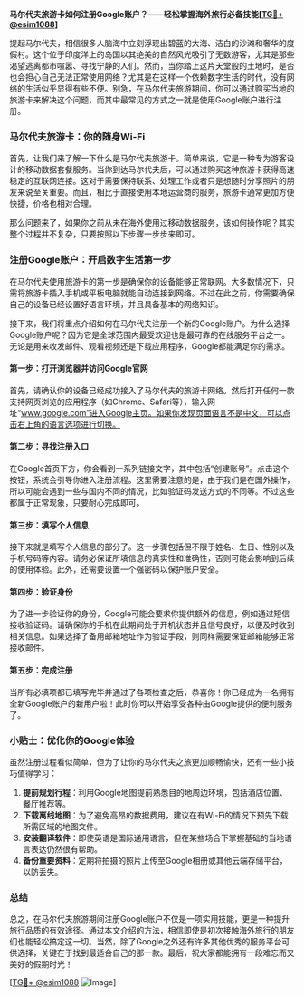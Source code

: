 **马尔代夫旅游卡如何注册Google账户？——轻松掌握海外旅行必备技能[[TG💪+ @esim1088](https://t.me/s/esim1088)]**

提起马尔代夫，相信很多人脑海中立刻浮现出碧蓝的大海、洁白的沙滩和奢华的度假村。这个位于印度洋上的岛国以其绝美的自然风光吸引了无数游客，尤其是那些渴望逃离都市喧嚣、寻找宁静的人们。然而，当你踏上这片天堂般的土地时，是否也会担心自己无法正常使用网络？尤其是在这样一个依赖数字生活的时代，没有网络的生活似乎显得有些不便。别急，在马尔代夫旅游期间，你可以通过购买当地的旅游卡来解决这个问题，而其中最常见的方式之一就是使用Google账户进行注册。

### 马尔代夫旅游卡：你的随身Wi-Fi

首先，让我们来了解一下什么是马尔代夫旅游卡。简单来说，它是一种专为游客设计的移动数据套餐服务。当你到达马尔代夫后，可以通过购买这种旅游卡获得高速稳定的互联网连接。这对于需要保持联系、处理工作或者只是想随时分享照片的朋友来说至关重要。而且，相比于直接使用本地运营商的服务，旅游卡通常更加方便快捷，价格也相对合理。

那么问题来了，如果你之前从未在海外使用过移动数据服务，该如何操作呢？其实整个过程并不复杂，只要按照以下步骤一步步来即可。

### 注册Google账户：开启数字生活第一步

在马尔代夫使用旅游卡的第一步是确保你的设备能够正常联网。大多数情况下，只需将旅游卡插入手机或平板电脑就能自动连接到网络。不过在此之前，你需要确保自己的设备已经设置好语言环境，并且具备基本的网络知识。

接下来，我们将重点介绍如何在马尔代夫注册一个新的Google账户。为什么选择Google账户呢？因为它是全球范围内最受欢迎也是最可靠的在线服务平台之一。无论是用来收发邮件、观看视频还是下载应用程序，Google都能满足你的需求。

#### 第一步：打开浏览器并访问Google官网

首先，请确认你的设备已经成功接入了马尔代夫的旅游卡网络。然后打开任何一款支持网页浏览的应用程序（如Chrome、Safari等），输入网址“www.google.com”进入Google主页。如果你发现页面语言不是中文，可以点击右上角的语言选项进行切换。

#### 第二步：寻找注册入口

在Google首页下方，你会看到一系列链接文字，其中包括“创建账号”。点击这个按钮，系统会引导你进入注册流程。这里需要注意的是，由于我们是在国外操作，所以可能会遇到一些与国内不同的情况，比如验证码发送方式的不同等。不过这些都属于正常现象，只要耐心完成即可。

#### 第三步：填写个人信息

接下来就是填写个人信息的部分了。这一步骤包括但不限于姓名、生日、性别以及手机号码等内容。请务必保证所填信息的真实性和准确性，否则可能会影响到后续的使用体验。此外，还需要设置一个强密码以保护账户安全。

#### 第四步：验证身份

为了进一步验证你的身份，Google可能会要求你提供额外的信息，例如通过短信接收验证码。请确保你的手机在此期间处于开机状态并且信号良好，以便及时收到相关信息。如果选择了备用邮箱地址作为验证手段，则同样需要保证邮箱能够正常接收邮件。

#### 第五步：完成注册

当所有必填项都已填写完毕并通过了各项检查之后，恭喜你！你已经成为一名拥有全新Google账户的新用户啦！此时你可以开始享受各种由Google提供的便利服务了。

### 小贴士：优化你的Google体验

虽然注册过程看似简单，但为了让你的马尔代夫之旅更加顺畅愉快，还有一些小技巧值得学习：

1. **提前规划行程**：利用Google地图提前熟悉目的地周边环境，包括酒店位置、餐厅推荐等。
2. **下载离线地图**：为了避免高昂的数据费用，建议在有Wi-Fi的情况下预先下载所需区域的地图文件。
3. **安装翻译软件**：即使英语是国际通用语言，但在某些场合下掌握基础的当地语言表达仍然很有帮助。
4. **备份重要资料**：定期将拍摄的照片上传至Google相册或其他云端存储平台，以防丢失。

### 总结

总之，在马尔代夫旅游期间注册Google账户不仅是一项实用技能，更是一种提升旅行品质的有效途径。通过本文介绍的方法，相信即使是初次接触海外旅行的朋友们也能轻松搞定这一切。当然，除了Google之外还有许多其他优秀的服务平台可供选择，关键在于找到最适合自己的那一款。最后，祝大家都能拥有一段难忘而又美好的假期时光！

[[TG💪+ @esim1088](https://t.me/s/esim1088) ![Image](https://i.postimg.cc/4NQfJmqS/Snipaste-2025-05-13-00-14-12.png)]
